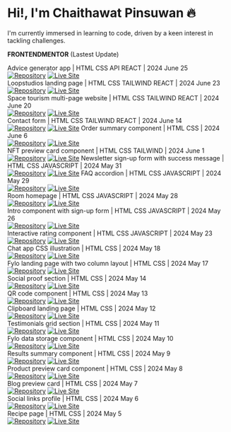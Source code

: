 # Hi!, I'm Chaithawat Pinsuwan :fire:  

I'm currently immersed in learning to code, driven by a keen interest in tackling challenges.  

**FRONTENDMENTOR** (Lastest Update)  

Advice generator app | HTML CSS API REACT | 2024 June 25  
[![Repository](https://img.shields.io/badge/Repository-Advice%20Generator%20App-blue?style=flat-square&logo=github)](https://github.com/chaithawat21/frontendmentor-advice-generator-app-main.git) [![Live Site](https://img.shields.io/badge/Live%20Site-Advice%20Generator%20App-green?style=flat-square&logo=github)](https://chaithawat21.github.io/frontendmentor-advice-generator-app-main/)  
Loopstudios landing page | HTML CSS TAILWIND REACT | 2024 June 23  
[![Repository](https://img.shields.io/badge/Repository-Loopstudios%20Landing%20Page-blue?style=flat-square&logo=github)](https://github.com/chaithawat21/frontendmentor-loopstudios-landing-page-main.git) [![Live Site](https://img.shields.io/badge/Live%20Site-Loopstudios%20Landing%20Page-green?style=flat-square&logo=github)](https://chaithawat21.github.io/frontendmentor-loopstudios-landing-page-main/)  
Space tourism multi-page website | HTML CSS TAILWIND  REACT | 2024 June 20  
[![Repository](https://img.shields.io/badge/Repository-Space%20Tourism%20Multi--page-blue?style=flat-square&logo=github)](https://github.com/chaithawat21/frontendmentor-space-tourism-website-main.git) [![Live Site](https://img.shields.io/badge/Live%20Site-Space%20Tourism%20Multi--page-green?style=flat-square&logo=github)](https://chaithawat21.github.io/frontendmentor-space-tourism-website-main/)  
Contact form | HTML CSS TAILWIND  REACT | 2024 June 14  
[![Repository](https://img.shields.io/badge/Repository-Contact%20Form-blue?style=flat-square&logo=github)](https://github.com/chaithawat21/frontendmentor-contact-form-main.git) [![Live Site](https://img.shields.io/badge/Live%20Site-Contact%20Form-green?style=flat-square&logo=github)](https://chaithawat21.github.io/frontendmentor-contact-form-main/)
Order summary component | HTML CSS | 2024 June 6  
[![Repository](https://img.shields.io/badge/Repository-Order%20Summary%20Component-blue?style=flat-square&logo=github)](https://github.com/chaithawat21/frontendmentor-order-summary-component-main.git) [![Live Site](https://img.shields.io/badge/Live%20Site-Order%20Summary%20Component-green?style=flat-square&logo=github)](https://chaithawat21.github.io/frontendmentor-order-summary-component-main/)  
NFT preview card component | HTML CSS TAILWIND | 2024 June 1  
[![Repository](https://img.shields.io/badge/Repository-NFT%20Preview%20Card%20Component-blue?style=flat-square&logo=github)](https://github.com/chaithawat21/frontendmentor-nft-preview-card-component-main.git) [![Live Site](https://img.shields.io/badge/Live%20Site-NFT%20Preview%20Card%20Component-green?style=flat-square&logo=github)](https://chaithawat21.github.io/frontendmentor-nft-preview-card-component-main/)
Newsletter sign-up form with success message | HTML CSS JAVASCRIPT | 2024 May 31  
[![Repository](https://img.shields.io/badge/Repository-Newsletter%20Sign--up%20Form-blue?style=flat-square&logo=github)](https://github.com/chaithawat21/frontendmentor-newsletter-sign-up-with-success-message-main.git) [![Live Site](https://img.shields.io/badge/Live%20Site-Newsletter%20Sign--up%20Form-green?style=flat-square&logo=github)](https://chaithawat21.github.io/frontendmentor-newsletter-sign-up-with-success-message-main/)
FAQ accordion | HTML CSS JAVASCRIPT | 2024 May 29  
[![Repository](https://img.shields.io/badge/Repository-FAQ%20Accordion-blue?style=flat-square&logo=github)](https://github.com/chaithawat21/frontendmentor-faq-accordion-main.git) [![Live Site](https://img.shields.io/badge/Live%20Site-FAQ%20Accordion-green?style=flat-square&logo=github)](https://chaithawat21.github.io/frontendmentor-faq-accordion-main/)  
Room homepage | HTML CSS JAVASCRIPT | 2024 May 28  
[![Repository](https://img.shields.io/badge/Repository-Room%20Homepage-blue?style=flat-square&logo=github)](https://github.com/chaithawat21/frontendmentor-room-homepage-master.git) [![Live Site](https://img.shields.io/badge/Live%20Site-Room%20Homepage-green?style=flat-square&logo=github)](https://chaithawat21.github.io/frontendmentor-room-homepage-master/)  
Intro component with sign-up form | HTML CSS JAVASCRIPT | 2024 May 26  
[![Repository](https://img.shields.io/badge/Repository-Intro%20Component%20With%20Sign--up%20Form-blue?style=flat-square&logo=github)](https://github.com/chaithawat21/frontendmentor-intro-component-with-signup-form-master.git) [![Live Site](https://img.shields.io/badge/Live%20Site-Intro%20Component%20With%20Sign--up%20Form-green?style=flat-square&logo=github)](https://chaithawat21.github.io/frontendmentor-intro-component-with-signup-form-master/)  
Interactive rating component | HTML CSS JAVASCRIPT | 2024 May 23  
[![Repository](https://img.shields.io/badge/Repository-Interactive%20Rating%20Component-blue?style=flat-square&logo=github)](https://github.com/chaithawat21/frontendmentor-interactive-rating-component-main.git) [![Live Site](https://img.shields.io/badge/Live%20Site-Interactive%20Rating%20Component-green?style=flat-square&logo=github)](https://chaithawat21.github.io/frontendmentor-interactive-rating-component-main/)  
Chat app CSS illustration | HTML CSS | 2024 May 18  
[![Repository](https://img.shields.io/badge/Repository-Chat%20App%20CSS%20Illustration-blue?style=flat-square&logo=github)](https://github.com/chaithawat21/frontendmentor-chat-app-css-illustration-master.git) [![Live Site](https://img.shields.io/badge/Live%20Site-Chat%20App%20CSS%20Illustration-green?style=flat-square&logo=github)](https://chaithawat21.github.io/frontendmentor-chat-app-css-illustration-master/)  
Fylo landing page with two column layout | HTML CSS | 2024 May 17  
[![Repository](https://img.shields.io/badge/Repository-Fylo%20Landing%20Page%20With%20Two%20Column%20Layout-blue?style=flat-square&logo=github)](https://github.com/chaithawat21/frontendmentor-fylo-landing-page-with-two-column-layout-master.git) [![Live Site](https://img.shields.io/badge/Live%20Site-Fylo%20Landing%20Page%20With%20Two%20Column%20Layout-green?style=flat-square&logo=github)](https://chaithawat21.github.io/frontendmentor-fylo-landing-page-with-two-column-layout-master/)  
Social proof section | HTML CSS | 2024 May 14  
[![Repository](https://img.shields.io/badge/Repository-Social%20Proof%20Section-blue?style=flat-square&logo=github)](https://github.com/chaithawat21/frontendmentor-social-proof-section-master.git) [![Live Site](https://img.shields.io/badge/Live%20Site-Social%20Proof%20Section-green?style=flat-square&logo=github)](https://chaithawat21.github.io/frontendmentor-social-proof-section-master/)  
QR code component | HTML CSS | 2024 May 13  
[![Repository](https://img.shields.io/badge/Repository-QR%20Code%20Component-blue?style=flat-square&logo=github)](https://github.com/chaithawat21/frontendmentor-qr-code-component-main.git) [![Live Site](https://img.shields.io/badge/Live%20Site-QR%20Code%20Component-green?style=flat-square&logo=github)](https://chaithawat21.github.io/frontendmentor-qr-code-component-main/)  
Clipboard landing page | HTML CSS | 2024 May 12  
[![Repository](https://img.shields.io/badge/Repository-Clipboard%20Landing%20Page-blue?style=flat-square&logo=github)](https://github.com/chaithawat21/frontendmentor-clipboard-landing-page-master.git) [![Live Site](https://img.shields.io/badge/Live%20Site-Clipboard%20Landing%20Page-green?style=flat-square&logo=github)](https://chaithawat21.github.io/frontendmentor-clipboard-landing-page-master/)  
Testimonials grid section | HTML CSS | 2024 May 11  
[![Repository](https://img.shields.io/badge/Repository-Testimonials%20Grid%20Section-blue?style=flat-square&logo=github)](https://github.com/chaithawat21/frontendmentor-testimonials-grid-section-main.git) [![Live Site](https://img.shields.io/badge/Live%20Site-Testimonials%20Grid%20Section-green?style=flat-square&logo=github)](https://chaithawat21.github.io/frontendmentor-testimonials-grid-section-main/)  
Fylo data storage component | HTML CSS | 2024 May 10  
[![Repository](https://img.shields.io/badge/Repository-Fylo%20Data%20Storage%20Component-blue?style=flat-square&logo=github)](https://github.com/chaithawat21/frontendmentor-fylo-data-storage-component-master.git) [![Live Site](https://img.shields.io/badge/Live%20Site-Fylo%20Data%20Storage%20Component-green?style=flat-square&logo=github)](https://chaithawat21.github.io/frontendmentor-fylo-data-storage-component-master/)  
Results summary component | HTML CSS | 2024 May 9  
[![Repository](https://img.shields.io/badge/Repository-Results%20Summary%20Component-blue?style=flat-square&logo=github)](https://github.com/chaithawat21/frontendmentor-results-summary-component-main.git) [![Live Site](https://img.shields.io/badge/Live%20Site-Results%20Summary%20Component-green?style=flat-square&logo=github)](https://chaithawat21.github.io/frontendmentor-results-summary-component-main/)  
Product preview card component | HTML CSS | 2024 May 8  
[![Repository](https://img.shields.io/badge/Repository-Product%20Preview%20Card%20Component-blue?style=flat-square&logo=github)](https://github.com/chaithawat21/frontendmentor-product-preview-card-component-main.git) [![Live Site](https://img.shields.io/badge/Live%20Site-Product%20Preview%20Card%20Component-green?style=flat-square&logo=github)](https://chaithawat21.github.io/frontendmentor-product-preview-card-component-main/)  
Blog preview card | HTML CSS | 2024 May 7  
[![Repository](https://img.shields.io/badge/Repository-Blog%20Preview%20Card-blue?style=flat-square&logo=github)](https://github.com/chaithawat21/frontendmentor-blog-preview-card-main.git) [![Live Site](https://img.shields.io/badge/Live%20Site-Blog%20Preview%20Card-green?style=flat-square&logo=github)](https://chaithawat21.github.io/frontendmentor-blog-preview-card-main/)  
Social links profile | HTML CSS | 2024 May 6  
[![Repository](https://img.shields.io/badge/Repository-Social%20Links%20Profile-blue?style=flat-square&logo=github)](https://github.com/chaithawat21/frontendmentor-social-links-profile-main.git) [![Live Site](https://img.shields.io/badge/Live%20Site-Social%20Links%20Profile-green?style=flat-square&logo=github)](https://chaithawat21.github.io/frontendmentor-social-links-profile-main/)  
Recipe page | HTML CSS | 2024 May 5  
[![Repository](https://img.shields.io/badge/Repository-Recipe%20Page-blue?style=flat-square&logo=github)](https://github.com/chaithawat21/frontendmentor-recipe-page-main.git) [![Live Site](https://img.shields.io/badge/Live%20Site-Recipe%20Page-green?style=flat-square&logo=github)](https://chaithawat21.github.io/frontendmentor-recipe-page-main/)  

